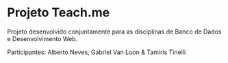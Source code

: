 # Projeto Teach.me

Projeto desenvolvido conjuntamente para as disciplinas de Banco de Dados e Desenvolvimento Web.


Participantes: Alberto Neves, Gabriel Van Loon & Tamiris Tinelli
